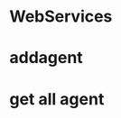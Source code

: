 # WebServices

# addagent

<!-- 
mutation CreateAgent {
  createAgent(
    input: {
      nom: "Dupont"
      prenom: "Jean"
      email: "jean.dupont@example.com"
      bio: "Expert en sécurité"
      competences: [
        { nom: "Cybersécurité", niveau: "Avancé" }
        { nom: "Analyse", niveau: "Intermédiaire" }
      ]
      liens: [
        { type: "LinkedIn", url: "https://linkedin.com/in/jeandupont" }
        { type: "GitHub", url: "https://github.com/jeandupont" }
      ]
    }
  ) {
    id
    nom
    prenom
    email
  }
}
 -->
# get all agent 

<!-- 
query GetAllAgents {
  agents {
    id
    nom
    prenom
    email
    bio
    competences {
      nom
      niveau
    }
    liens {
      type
      url
    }
  }
}

 -->